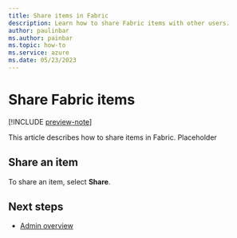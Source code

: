 ```yaml
---
title: Share items in Fabric
description: Learn how to share Fabric items with other users.
author: paulinbar
ms.author: painbar
ms.topic: how-to
ms.service: azure
ms.date: 05/23/2023
---
```


# Share Fabric items

[!INCLUDE [preview-note](../includes/preview-note.md)]

This article describes how to share items in Fabric. Placeholder

## Share an item

To share an item, select **Share**.

## Next steps

* [Admin overview](../admin/admin-overview.md)